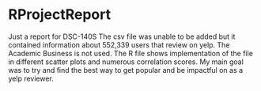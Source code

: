 # RProjectReport
Just a report for DSC-140S
The csv file was unable to be added but it contained information about
552,339 users that review on yelp.
The Academic Business is not used.
The R file shows implementation of the file in different scatter plots
and numerous correlation scores. My main goal was to try and find the 
best way to get popular and be impactful on as a yelp reviewer.
